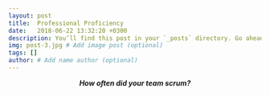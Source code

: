 ```yaml
---
layout: post
title:  Professional Proficiency
date:   2018-06-22 13:32:20 +0300
description: You’ll find this post in your `_posts` directory. Go ahead and edit it and re-build the site to see your changes. # Add post description (optional)
img: post-3.jpg # Add image post (optional)
tags: []
author: # Add name author (optional)
---
```

<p align="center"><b><i>How often did your team scrum?</i></b> </p>
